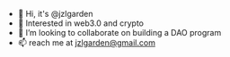 - 👋 Hi, it's @jzlgarden
- 👀 Interested in web3.0 and crypto
- 💞️ I’m looking to collaborate on building a DAO program
- 📫 reach me at jzlgarden@gmail.com

<!---
jzlgarden/jzlgarden is a ✨ special ✨ repository because its `README.md` (this file) appears on your GitHub profile.
You can click the Preview link to take a look at your changes.
--->
